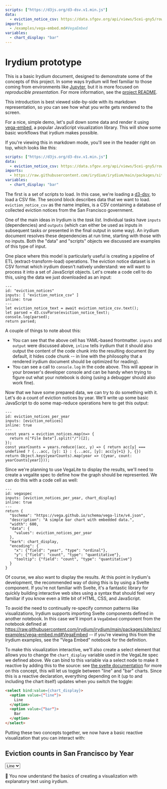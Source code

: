 ```yaml
---
scripts: ["https://d3js.org/d3-dsv.v1.min.js"]
data:
  - eviction_notice_csv: https://data.sfgov.org/api/views/5cei-gny5/rows.csv?accessType=DOWNLOAD
imports:
  - /examples/vega-embed.md#VegaEmbed
variables:
  - chart_display: "bar"
---
```


# Irydium prototype

This is a basic Irydium document, designed to demonstrate some of the concepts of this project.
In some ways Irydium will feel familiar to those coming from environments like [Jupyter], but it is more focused on _reproducible presentation_. For more information, see the [project README].

This introduction is best viewed side-by-side with its markdown representation, so you can see how what you write gets rendered to the screen.

For a nice, simple demo, let's pull down some data and render it using [vega-embed], a popular JavaScript visualization library.
This will show some basic workflows that irydium makes possible.

If you're viewing this in markdown mode, you'll see in the header right on top, which looks like this:

```yaml
scripts: ["https://d3js.org/d3-dsv.v1.min.js"]
data:
  - eviction_notice_csv: https://data.sfgov.org/api/views/5cei-gny5/rows.csv?accessType=DOWNLOAD
imports:
  - https://raw.githubusercontent.com/irydium/irydium/main/packages/site/src/examples/vega-embed.md#VegaEmbed
variables:
  - chart_display: "bar"
```

The first is a set of scripts to load. In this case, we're loading a [d3-dsv], to load a CSV file.
The second block describes data that we want to load. `eviction_notice_csv` as the name implies, is
a CSV containing a database of collected eviction notices from the San Francisco government.

One of the main ideas in Irydium is the _task list_. Individual tasks have `inputs` (dependencies) and `outputs` (which can either be used as inputs in subsequent tasks _or_ presented in the final output in some way).
An irydium document resolves these dependencies at run time, starting with those with no inputs.
Both the "data" and "scripts" objects we discussed are examples of this type of input.

One place where this model is particularly useful is creating a pipeline of ETL (extract-transform-load) operations.
The eviction notice dataset is in CSV format which irydium doesn't natively understand: we will want to process it into a set of JavaScript objects.
Let's create a code cell to do this, using the data we just downloaded as an input:

```{code-cell} js
---
id: "eviction_notices"
inputs: [ "eviction_notice_csv" ]
inline: true
---
let eviction_notice_text = await eviction_notice_csv.text();
let parsed = d3.csvParse(eviction_notice_text);
console.log(parsed);
return parsed;
```

A couple of things to note about this:

- You can see that the above cell has YAML-based frontmatter. `inputs` and `output` were discussed above, `inline` tells irydium that it should also output the content of the code chunk into the resulting document (by default, it hides code chunk -- in line with the philosophy that a rendered irydium document should be optimized for reading).
- You can see a call to `console.log` in the code above. This will appear in your browser's developer console and can be handy when trying to figure out what your notebook is doing (using a debugger should also work fine).

Now that we have some prepared data, we can try to do something with it.
Let's do a count of eviction notices by year.
We'll write up some basic JavaScript to do some map-reduce operations here to get this output:

```{code-cell} js
---
id: eviction_notices_per_year
inputs: [eviction_notices]
inline: true
---
const years = eviction_notices.map(n=> {
  return n["File Date"].split("/")[2];
});
const yearCounts = years.reduce((acc, y) => { return acc[y] === undefined ? {...acc, [y]: 1} : {...acc, [y]: acc[y]+1} }, {})
return Object.keys(yearCounts).map(year => ({year, count: yearCounts[year]}));
```

Since we're planning to use VegaLite to display the results, we'll need to create a vegalite spec to define how the graph should be represented.
We can do this with a code cell as well:

```{code-cell} js
---
id: vegaspec
inputs: [eviction_notices_per_year, chart_display]
inline: true
---
return {
  "$schema": "https://vega.github.io/schema/vega-lite/v4.json",
  "description": "A simple bar chart with embedded data.",
  "width": 600,
  "data": {
    "values": eviction_notices_per_year
  },
  "mark": chart_display,
  "encoding": {
    "x": {"field": "year", "type": "ordinal"},
    "y": {"field": "count", "type": "quantitative"},
    "tooltip": {"field": "count", "type": "quantitative"}
  }
}
```

Of course, we also want to display the results.
At this point in Irydium's development, the recommended way of doing this is by using a Svelte component.
If you're not familiar with Svelte, it's a fantastic library for quickly building interactive web sites using a syntax that should feel very familiar if you know even a little bit of HTML, CSS, and JavaScript.

To avoid the need to continually re-specify common patterns like visualizations, Irydium supports importing
Svelte components defined in another notebook.
In this case we'll import a `VegaEmbed` component from the notebook defined at <https://raw.githubusercontent.com/irydium/irydium/main/packages/site/src/examples/vega-embed.md#VegaEmbed> -- if you're viewing this from the Irydium examples, see the "Vega Embed" notebook for the definition.

To make this visualization interactive, we'll also create a select element that allows you to change the `chart_display` variable used in the VegaLite spec we defined above.
We can bind to this variable via a select node to make it reactive by adding this to the source: see
[the svelte documentation](https://svelte.dev/tutorial/component-bindings) for more on this concept,
this will let us toggle between "line" and "bar" charts.
Since this is a reactive declaration, everything depending on it (up to and including the chart itself) updates when you switch the toggle:

```html
<select bind:value={chart_display}>
  <option value={"line"}>
    Line
  </option>
  <option value={"bar"}>
    Bar
  </option>
</select>
```

Putting these two concepts together, we now have a basic reactive visualization that you can interact with:

## Eviction counts in San Francisco by Year

<select bind:value={chart_display}>
  <option value={"line"}>
    Line
  </option>
  <option value={"bar"}>
    Bar
  </option>
</select>

<VegaEmbed spec={vegaspec} />

🎉 You now understand the basics of creating a visualization with explanatory text using irydium.

[jupyter]: https://jupyter.org/
[svelte]: https://svelte.dev/
[project readme]: https://github.com/irydium/irydium/blob/main/README.md
[vega-embed]: https://github.com/vega/vega-embed
[d3-dsv]: https://github.com/d3/d3-dsv
[mdsvex]: https://mdsvex.com/
